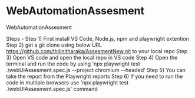 # WebAutomationAssesment
WebAutomationAssesment

Steps - 
Step 1) First install VS Code, Node.js, npm and playwright extention
Step 2) get a git clone using below URL  https://github.com/thilinitharaka/AssesmentNew.git to your local repo
Step 3) Open VS code and open the local repo in VS code
Step 4) Open the terminal and run the code by using  'npx playwright test .\webUIAssesment.spec.js --project chromium --headed'
Step 5) You can take the report from the Playwright reports
Step 6) If you need to run the code in multiple browsers use 'npx playwright test .\webUIAssesment.spec.js' command


